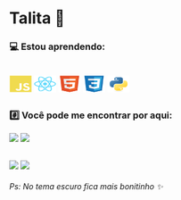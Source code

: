  ## <h1>Talita 💫</h1>
<h3>
 
 💻 Estou aprendendo:
<div style="display: inline_block"><br>
  <img align="center" alt="talitape-r" height="30" width="40" src="https://raw.githubusercontent.com/devicons/devicon/master/icons/javascript/javascript-plain.svg">

  <img align="center" alt="talitape-r" height="30" width="40" src="https://raw.githubusercontent.com/devicons/devicon/master/icons/react/react-original.svg">
  <img align="center" alt="talitape-r" height="30" width="40" src="https://raw.githubusercontent.com/devicons/devicon/master/icons/html5/html5-original.svg">
  <img align="center" alt="talitape-r" height="30" width="40" src="https://raw.githubusercontent.com/devicons/devicon/master/icons/css3/css3-original.svg">
  <img align="center" alt="talitape-r" height="30" width="40" src="https://raw.githubusercontent.com/devicons/devicon/master/icons/python/python-original.svg">
</div>
 </h3>
 
 ##
 <h3>
 #️⃣ Você pode me encontrar por aqui:
</h3>
  <a href="https://www.instagram.com/talitape_r/" target="_blank"><img src="https://img.shields.io/badge/-Instagram-%23E4405F?style=for-the-badge&logo=instagram&logoColor=white" target="_blank"></a>
  <a href="https://www.linkedin.com/in/rocha-talita/" target="_blank"><img src="https://img.shields.io/badge/-LinkedIn-%230077B5?style=for-the-badge&logo=linkedin&logoColor=white" target="_blank"></a> 
  
  ##

  <div>
 <img height="150em" src="https://github-readme-stats.vercel.app/api/top-langs/?username=talitape-r&layout=compact&langs_count=7&theme=radical&include"/>
 <img height="150em" src="https://github-readme-stats.vercel.app/api?username=talitape-r&show_icons=true&theme=radical&include_all_commits=true"/>
 <h6>Ps: No tema escuro fica mais bonitinho ✨</h6>
</div>
</div> 
